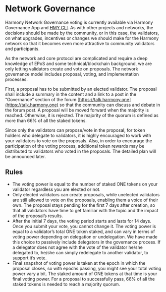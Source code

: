 # Network Governance

Harmony Network Governance voting is currently available via Harmony Governance App and [HMY CLI](../../../general/ecosystem/harmony-cli/). As with other projects and networks, the decisions should be made by the community, or in this case, the validators, on what upgrades, incentives or changes we should make for the Harmony network so that it becomes even more attractive to community validators and participants.

As the network and core protocol are  complicated and require a deep knowledge of EPoS and some technical/blockchain background, we are only letting validators create and vote on proposals. The network governance model includes proposal, voting, and implementation processes.

First, a proposal has to be submitted by an elected validator. The proposal shall include a summary in the content and a link to a post in the “Governance” section of the forum [https://talk.harmony.one](https://talk.harmony.one) so that the community can discuss and debate in the forum post. A proposal will be moved forward when the majority is reached. Otherwise, it is rejected. The majority of the quorum is defined as more than 66% of all the staked tokens.

Since only the validators can propose/vote in the proposal, for token holders who delegate to validators, it is highly encouraged to work with your validators to vote on the proposals. Also, in order to encourage the participation of the voting process, additional token rewards may be distributed to validators who voted in the proposals. The detailed plan will be announced later.

## Rules

* The voting power is equal to the number of staked ONE tokens on your validator regardless you are elected or not.
* Only elected validators can create proposals, while unelected validators are still allowed to vote on the proposals, enabling them a voice of their own. The proposal stays pending for the first 7 days after creation, so that all validators have time to get familiar with the topic and the impact of the proposal’s results.&#x20;
* After the initial 7 days, the voting period starts and lasts for 14 days. Once you submit your vote, you cannot change it. The voting power is equal to a validator’s total ONE token staked, and can vary in terms of voting power depending on delegation or undelegation. We have made this choice to passively include delegators in the governance process. If a delegator does not agree with the vote of the validator he/she delegated to, he/she can simply redelegate to another validator, to support it’s vote.&#x20;
* Final snapshot of voting power is taken at the epoch in which the proposal closes, so with epochs passing, you might see your total voting power vary a bit. The staked amount of ONE tokens at that time is your final voting power. For a proposal to successfully pass, 66% of all the staked tokens is needed to reach a majority quorum.
